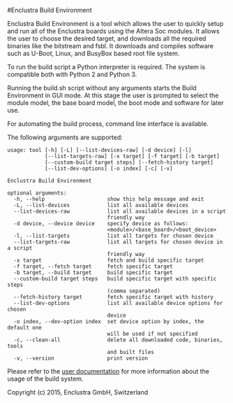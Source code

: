 #Enclustra Build Environment

Enclustra Build Environment is a tool which allows the user to quickly setup and run all of the Enclustra boards using the Altera Soc modules.
It allows the user to choose the desired target, and downloads all the required binaries like the bitstream and fsbl. It downloads and compiles software such as U-Boot, Linux, and BusyBox based root file system. 

To run the build script a Python interpreter is required. The system is compatible both with Python 2 and Python 3.

Running the build.sh script without any arguments starts the Build Environment in GUI mode. At this stage the user is prompted to select the module model, the base board model, the boot mode and software for later use.

For automating the build process, command line interface is available.

The following arguments are supported:

    usage: tool [-h] [-L] [--list-devices-raw] [-d device] [-l]
                [--list-targets-raw] [-x target] [-f target] [-b target]
                [--custom-build target steps] [--fetch-history target]
                [--list-dev-options] [-o index] [-c] [-v]

    Enclustra Build Environment

    optional arguments:
      -h, --help                    show this help message and exit
      -L, --list-devices            list all available devices
      --list-devices-raw            list all available devices in a script
                                    friendly way
      -d device, --device device    specify device as follows:
                                    <module>/<base_board>/<boot_device>
      -l, --list-targets            list all targets for chosen device
      --list-targets-raw            list all targets for chosen device in a script
                                    friendly way
      -x target                     fetch and build specific target
      -f target, --fetch target     fetch specific target
      -b target, --build target     build specific target
      --custom-build target steps   build specific target with specific steps
                                    (comma separated)
      --fetch-history target        fetch specific target with history
      --list-dev-options            list all available device options for chosen
                                    device
      -o index, --dev-option index  set device option by index, the default one
                                    will be used if not specified
      -c, --clean-all               delete all downloaded code, binaries, tools
                                    and built files
      -v, --version                 print version


Please refer to the [user documentation](http://enclustra.github.io/ebe-docs/user-doc-altera/) for more information about the usage of the build system.

Copyright (c) 2015, Enclustra GmbH, Switzerland
